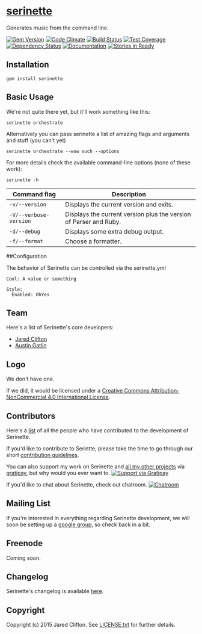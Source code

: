 # [serinette](http://jclif.github.io/serinette/)

Generates music from the command line.

[![Gem Version](https://badge.fury.io/rb/serinette.svg)](http://badge.fury.io/rb/serinette)
[![Code Climate](https://codeclimate.com/github/jclif/serinette/badges/gpa.svg)](https://codeclimate.com/github/jclif/serinette)
[![Build Status](https://travis-ci.org/jclif/serinette.svg?branch=master)](https://travis-ci.org/jclif/serinette)
[![Test Coverage](https://codeclimate.com/github/jclif/serinette/badges/coverage.svg)](https://codeclimate.com/github/jclif/serinette)
[![Dependency Status](https://gemnasium.com/jclif/serinette.svg)](https://gemnasium.com/jclif/serinette)
[![Documentation](https://inch-ci.org/github/jclif/serinette.svg?branch=master)](https://inch-ci.org/github/jclif/serinette)
[![Stories in Ready](https://badge.waffle.io/jclif/serinette.png?label=ready&title=Ready)](https://waffle.io/jclif/serinette)

## Installation

```
gem install serinette
```

## Basic Usage

We're not quite there yet, but it'll work something like this:

```
serinette orchestrate
```

Alternatively you can pass serinette a list of amazing flags and arguments and stuff (you can't yet)

```
serinette orchestrate --wow such --options
```

For more details check the available command-line options (none of these work):

```
serinette -h
```

Command flag              | Description
--------------------------|------------------------------------------------------------
`-v/--version`            | Displays the current version and exits.
`-V/--verbose-version`    | Displays the current version plus the version of Parser and Ruby.
`-d/--debug`              | Displays some extra debug output.
`-f/--format`             | Choose a formatter.

##Configuration

The behavior of Serinette can be controlled via the serinette.yml

```
Cool: A value or something

Style:
  Enabled: OhYes
```

## Team

Here's a list of Serinette's core developers:

* [Jared Clifton](https://github.com/jclif)
* [Austin Gatlin](https://github.com/aegnog)

## Logo

We don't have one.

If we did, it would be licensed under a
[Creative Commons Attribution-NonCommercial 4.0 International License](http://creativecommons.org/licenses/by-nc/4.0/deed.en_GB).

## Contributors

Here's a [list](https://github.com/jclif/serinette/contributors) of
all the people who have contributed to the development of Serinette.

If you'd like to contribute to Serintte, please take the time to go
through our short
[contribution guidelines](CONTRIBUTING.md).

You can also support my work on Serinette and
[all my other projects](https://github.com/jclif) via
[gratipay](https://www.gratipay.com/jclif), but why would you ever want to. [![Support via Gratipay](http://img.shields.io/gratipay/jclif.svg)](https://gratipay.com/jclif/)

If you'd like to chat about Serinette, check out chatroom.
[![Chatroom](https://badges.gitter.im/Join%20Chat.svg)](https://gitter.im/jclif/serinette?utm_source=badge&utm_medium=badge&utm_campaign=pr-badge&utm_content=badge)

## Mailing List

If you're interested in everything regarding Serinette development,
we will soon be setting up a [google group](https://groups.google.com/), so check back in a bit.

## Freenode

Coming soon.

## Changelog

Serinette's changelog is available [here](CHANGELOG.md).

## Copyright

Copyright (c) 2015 Jared Clifton. See [LICENSE.txt](LICENSE.txt) for
further details.

